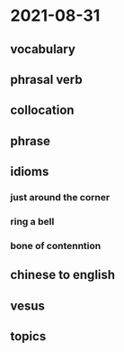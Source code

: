 # 2021-08-31
## vocabulary

## phrasal verb

## collocation

## phrase

## idioms
### just around the corner
### ring a bell
### bone of contenntion

## chinese to english

## vesus

## topics
